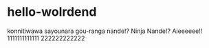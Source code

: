 # hello-wolrdend
konnitiwawa
sayounara
gou-ranga
nande!?
Ninja Nande!?
Aieeeeee!!
1111111111111
222222222222